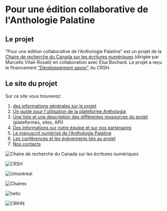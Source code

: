 # Pour une édition collaborative de l'Anthologie Palatine


## Le projet
"Pour une édition collaborative de l'Anthologie Palatine" est un projet de la [Chaire de recherche du Canada sur les écritures numériques](http://ecrituresnumeriques.ca) (dirigée par Marcello Vitali-Rosati) en collaboration avec Elsa Bochard. Le projet a reçu le financement ["Développement savoir"](http://www.sshrc-crsh.gc.ca/funding-financement/programs-programmes/insight_development_grants-subventions_de_developpement_savoir-fra.aspx) du CRSH.

## Le site du projet

Sur ce site vous trouverez: 
1. [des informations générales sur le projet](pages/about.md)
2. [Un guide pour l'utilisation de la plateforme Anthologia](pages/documentation.md)
3. [Une liste et une description des différentes ressources du projet](pages/ressources.md) (plateformes, sites, API)
4. [Des informations sur notre équipe et sur nos partenaires](pages/partenaires.md)
5. [Le manuscrit numérisé de l'Anthologie Palatine](pages/manuscrit.md)
6. [Les conférences et les évènements liés au projet](pages/conferences.md)
7. [Nos contacts](pages/contacts.md)

![Chaire de recherche du Canada sur les écritures numériques](http://vitalirosati.net/chaire/img/logo.png)

![CRSH](https://www.congres2017.ca/sites/default/files/sites/default/uploads/Logos/sshrc_logo_fr.jpg)

![Umontreal](https://upload.wikimedia.org/wikipedia/en/thumb/4/4b/Universite_de_Montreal_logo.svg/640px-Universite_de_Montreal_logo.svg.png)

![Chaires](http://vitalirosati.net/chaire/img/chaires.png)

![hetic](http://www.studywork.fr/bundles/studyworkprototype/img/LOGO_HETIC.png)

![CRIHN](http://i.imgur.com/tvZYHDY.png)
